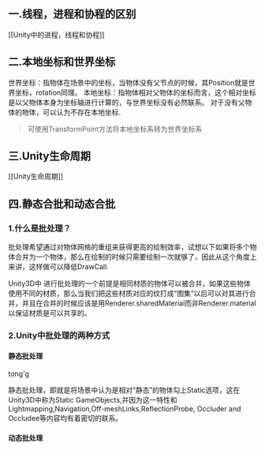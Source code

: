 ## 一.线程，进程和协程的区别

[[Unity中的进程，线程和协程]]

## 二.本地坐标和世界坐标

世界坐标：指物体在场景中的坐标，当物体没有父节点的时候，其Position就是世界坐标，rotation同理。
本地坐标：指物体相对父物体的坐标而言，这个相对坐标是以父物体本身为坐标轴进行计算的，与世界坐标没有必然联系。 对于没有父物体的物体，可以认为不存在本地坐标.

>可使用TransformPoint方法将本地坐标系转为世界坐标系

## 三.Unity生命周期

[[Unity生命周期]]

## 四.静态合批和动态合批

### 1.什么是批处理？

批处理希望通过对物体网格的重组来获得更高的绘制效率，试想以下如果将多个物体合并为一个物体，那么在绘制的时候只需要绘制一次就够了，因此从这个角度上来讲，这样做可以降低DrawCall.

Unity3D中 进行批处理的一个前提是相同材质的物体可以被合并，如果这些物体使用不同的材质，那么当我们把这些材质对应的纹打成“图集”以后可以对其进行合并，并且在合并的时候应该是用Renderer.sharedMaterial而非Renderer.material以保证材质是可以共享的。

### 2.Unity中批处理的两种方式

#### 静态批处理

tong'g

静态批处理，即就是将场景中认为是相对“静态”的物体勾上Static选项，这在Unity3D中称为Static GameObjects,并因为这一特性和Lightmapping,Navigation,Off-meshLinks,ReflectionProbe, Occluder and Occludee等内容均有着密切的联系。



#### 动态批处理